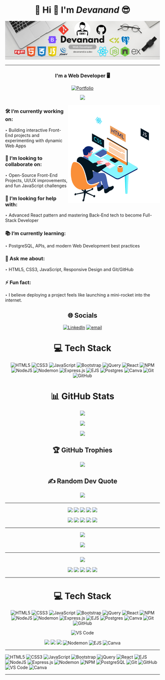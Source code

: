 <h1 align="center">💫 Hi 👋 I'm  <em>Devanand</em>  😎</h1>

<p align="center">
  
  <img src="./assets/Banner.png" alt="Banner"/>
  
</p>

<hr/>

<div align="center">

### **I'm a Web Developer 🖥️**
  
[![Portfolio](https://img.shields.io/badge/Portfolio-Visit%20Now-1abc9c?style=for-the-badge)](https://devanand.is-a.dev)

![](https://komarev.com/ghpvc/?username=Devanand-official&style=for-the-badge)

<img align="right" width="300" src="./assets/Web-Developer.gif" alt="Animation" />

</div>

### 🛠️ I’m currently working on:

‣ Building interactive Front-End projects and experimenting with dynamic Web Apps

### 🤝 I’m looking to collaborate on:

‣ Open-Source Front-End Projects, UI/UX improvements, and fun JavaScript challenges

### 🧠 I’m looking for help with:

‣ Advanced React pattern and mastering Back-End tech to become Full-Stack Developer

### 📚 I’m currently learning:

‣ PostgreSQL, APIs, and modern Web Development best practices

### 💬 Ask me about:

‣ HTML5, CSS3, JavaScript, Responsive Design and Git/GitHub

### ⚡ Fun fact:

‣ I believe deploying a project feels like launching a mini-rocket into the internet.

<div align="center">

## 🌐 Socials

[![LinkedIn](https://img.shields.io/badge/LinkedIn-%230077B5.svg?logo=linkedin&logoColor=white)](https://www.linkedin.com/in/devanand-online/) [![email](https://img.shields.io/badge/Email-D14836?logo=gmail&logoColor=white)](mailto:s.devanand.official@gmail.com)

# 💻 Tech Stack

![HTML5](https://img.shields.io/badge/html5-%23E34F26.svg?style=for-the-badge&logo=html5&logoColor=white) ![CSS3](https://img.shields.io/badge/css3-%231572B6.svg?style=for-the-badge&logo=css3&logoColor=white) ![JavaScript](https://img.shields.io/badge/javascript-%23323330.svg?style=for-the-badge&logo=javascript&logoColor=%23F7DF1E) ![Bootstrap](https://img.shields.io/badge/bootstrap-%238511FA.svg?style=for-the-badge&logo=bootstrap&logoColor=white) ![jQuery](https://img.shields.io/badge/jquery-%230769AD.svg?style=for-the-badge&logo=jquery&logoColor=white) ![React](https://img.shields.io/badge/react-%2320232a.svg?style=for-the-badge&logo=react&logoColor=%2361DAFB) ![NPM](https://img.shields.io/badge/NPM-%23CB3837.svg?style=for-the-badge&logo=npm&logoColor=white) ![NodeJS](https://img.shields.io/badge/node.js-6DA55F?style=for-the-badge&logo=node.js&logoColor=white) ![Nodemon](https://img.shields.io/badge/NODEMON-%23323330.svg?style=for-the-badge&logo=nodemon&logoColor=%BBDEAD) ![Express.js](https://img.shields.io/badge/express.js-%23404d59.svg?style=for-the-badge&logo=express&logoColor=%2361DAFB) ![EJS](https://img.shields.io/badge/ejs-%23B4CA65.svg?style=for-the-badge&logo=ejs&logoColor=black) ![Postgres](https://img.shields.io/badge/postgres-%23316192.svg?style=for-the-badge&logo=postgresql&logoColor=white) ![Canva](https://img.shields.io/badge/Canva-%2300C4CC.svg?style=for-the-badge&logo=Canva&logoColor=white) ![Git](https://img.shields.io/badge/git-%23F05033.svg?style=for-the-badge&logo=git&logoColor=white) ![GitHub](https://img.shields.io/badge/github-%23121011.svg?style=for-the-badge&logo=github&logoColor=white)

<div/>
  
# 📊 GitHub Stats

<div align="center">

![](https://github-readme-stats.vercel.app/api?username=Devanand-official&theme=dark&hide_border=false&include_all_commits=false&count_private=false)

![](https://nirzak-streak-stats.vercel.app/?user=Devanand-official&theme=dark&hide_border=false)

![](https://github-readme-stats.vercel.app/api/top-langs/?username=Devanand-official&theme=dark&hide_border=false&include_all_commits=false&count_private=false&layout=compact)

<div/>

## 🏆 GitHub Trophies

![](https://github-profile-trophy.vercel.app/?username=Devanand-official&theme=radical&no-frame=false&no-bg=true&margin-w=4)

## ✍️ Random Dev Quote

![](https://quotes-github-readme.vercel.app/api?type=horizontal&theme=radical)

---

<p align="center">
  <img src="https://cdn.jsdelivr.net/gh/devicons/devicon/icons/html5/html5-original.svg" width="50" />
  <img src="https://cdn.jsdelivr.net/gh/devicons/devicon/icons/css3/css3-original.svg" width="50" />
  <img src="https://cdn.jsdelivr.net/gh/devicons/devicon/icons/bootstrap/bootstrap-original.svg" width="50" />
  <img src="https://cdn.jsdelivr.net/gh/devicons/devicon/icons/javascript/javascript-original.svg" width="45" />
  <img src="https://cdn.jsdelivr.net/gh/devicons/devicon/icons/react/react-original.svg" width="50" />
</p>
<p align="center">
  <img src="https://cdn.jsdelivr.net/gh/devicons/devicon/icons/nodejs/nodejs-original.svg" width="50" />
  <img src="https://cdn.jsdelivr.net/gh/devicons/devicon/icons/express/express-original.svg" width="50" />
  <img src="https://cdn.jsdelivr.net/gh/devicons/devicon/icons/postgresql/postgresql-original.svg" width="50" />
  <img src="https://cdn.jsdelivr.net/gh/devicons/devicon/icons/git/git-original.svg" width="50" />
  <img src="https://cdn.jsdelivr.net/gh/devicons/devicon/icons/github/github-original.svg" width="50" />
</p>

---

<p align="center">
  <img src="https://skillicons.dev/icons?i=html,css,bootstrap,js,react" />
</p>
<p align="center">
  <img src="https://skillicons.dev/icons?i=nodejs,express,postgres,git,github,vscode" />
</p>


---

<p align="center">
  <img src="https://readme-typing-svg.herokuapp.com?font=Fira+Code&size=18&color=00F7FF&center=true&vCenter=true&width=250&lines=💻+TECH+STACK" />
</p>

<p align="center">
  <img src="https://img.icons8.com/color/96/html-5.png" width="60" />
  <img src="https://img.icons8.com/color/96/css3.png" width="60" />
  <img src="https://img.icons8.com/color/96/bootstrap.png" width="60" />
  <img src="https://img.icons8.com/color/96/javascript.png" width="60" />
  <img src="https://img.icons8.com/color/96/react-native.png" width="60" />
</p>

---

# 💻 Tech Stack

![HTML5](https://skillicons.dev/icons?i=html)
![CSS3](https://skillicons.dev/icons?i=css)
![JavaScript](https://skillicons.dev/icons?i=js)
![Bootstrap](https://skillicons.dev/icons?i=bootstrap)
![jQuery](https://skillicons.dev/icons?i=jquery)
![React](https://skillicons.dev/icons?i=react)
![NPM](https://skillicons.dev/icons?i=npm)
![NodeJS](https://skillicons.dev/icons?i=nodejs)
![Nodemon](https://skillicons.dev/icons?i=nodemon)
![Express.js](https://skillicons.dev/icons?i=express)
![EJS](https://skillicons.dev/icons?i=ejs)
![Postgres](https://skillicons.dev/icons?i=postgres)
![Canva](https://skillicons.dev/icons?i=canva)
![Git](https://skillicons.dev/icons?i=git)
![GitHub](https://skillicons.dev/icons?i=github)

![VS Code](https://skillicons.dev/icons?i=vscode)
<!-- Additional icons not available in skillicons -->
<img src="https://img.shields.io/badge/Nodemon-76D04B?style=for-the-badge&logo=nodemon&logoColor=white" />
<img src="https://img.shields.io/badge/EJS-8BC34A?style=for-the-badge&logo=ejs&logoColor=black" />
<img src="https://img.shields.io/badge/Canva-%2300C4CC.svg?style=for-the-badge&logo=Canva&logoColor=white" />

<!-- Additional icons matching Skillicons style -->

<img height="48px" src="https://cdn.simpleicons.org/nodemon/76D04B" alt="Nodemon"/>
<img height="48px" src="https://cdn.simpleicons.org/ejs/8BC34A" alt="EJS"/>
<img height="48px" src="https://cdn.simpleicons.org/canva/00C4CC" alt="Canva"/>

---

<p align="left">

<!-- Frontend -->
<img height="48px" src="https://cdn.simpleicons.org/html5/E34F26" alt="HTML5"/>
<img height="48px" src="https://cdn.simpleicons.org/css3/1572B6" alt="CSS3"/>
<img height="48px" src="https://cdn.simpleicons.org/javascript/F7DF1E" alt="JavaScript"/>
<img height="48px" src="https://cdn.simpleicons.org/bootstrap/7952B3" alt="Bootstrap"/>
<img height="48px" src="https://cdn.simpleicons.org/jquery/0769AD" alt="jQuery"/>
<img height="48px" src="https://cdn.simpleicons.org/react/61DAFB" alt="React"/>
<img height="48px" src="https://cdn.simpleicons.org/ejs/8BC34A" alt="EJS"/>

<!-- Backend -->
<img height="48px" src="https://cdn.simpleicons.org/node.js/339933" alt="NodeJS"/>
<img height="48px" src="https://cdn.simpleicons.org/express/000000" alt="Express.js"/>
<img height="48px" src="https://cdn.simpleicons.org/nodemon/76D04B" alt="Nodemon"/>
<img height="48px" src="https://cdn.simpleicons.org/npm/CB3837" alt="NPM"/>
<img height="48px" src="https://cdn.simpleicons.org/postgresql/4169E1" alt="PostgreSQL"/>

<!-- Tools -->
<img height="48px" src="https://cdn.simpleicons.org/git/F05032" alt="Git"/>
<img height="48px" src="https://cdn.simpleicons.org/github/ffffff" alt="GitHub"/>
<img height="48px" src="https://cdn.simpleicons.org/visualstudiocode/007ACC" alt="VS Code"/>
<img height="48px" src="https://cdn.simpleicons.org/canva/00C4CC" alt="Canva"/>

</p>


---
